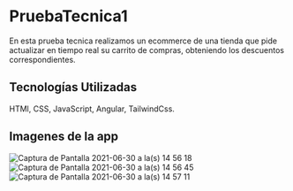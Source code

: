 # PruebaTecnica1

En esta prueba tecnica realizamos un ecommerce de una tienda que pide actualizar en tiempo real su carrito de compras, obteniendo los descuentos correspondientes.

## Tecnologías Utilizadas

HTMl, CSS, JavaScript, Angular, TailwindCss.

## Imagenes de la app

![Captura de Pantalla 2021-06-30 a la(s) 14 56 18](https://user-images.githubusercontent.com/8439540/123964030-56965c00-d9b3-11eb-8a32-11088cb9cce6.png)
![Captura de Pantalla 2021-06-30 a la(s) 14 56 45](https://user-images.githubusercontent.com/8439540/123964096-66ae3b80-d9b3-11eb-8a79-e6b661d3000b.png)
![Captura de Pantalla 2021-06-30 a la(s) 14 57 11](https://user-images.githubusercontent.com/8439540/123964166-762d8480-d9b3-11eb-9e03-e621f6db0f57.png)
